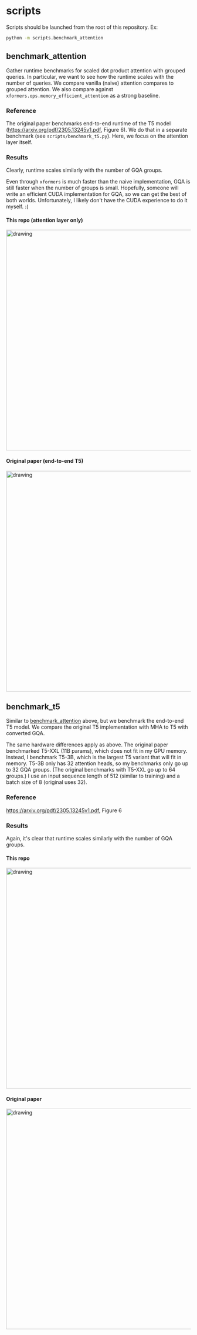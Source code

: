 # scripts

Scripts should be launched from the root of this repository.  Ex:

```bash
python -m scripts.benchmark_attention
```


## benchmark_attention

Gather runtime benchmarks for scaled dot product attention with grouped queries.  In particular, we want to see how the runtime scales with the number of queries.  We compare vanilla (naive) attention compares to grouped attention.  We also compare against `xformers.ops.memory_efficient_attention` as a strong baseline.

### Reference
The original paper benchmarks end-to-end runtime of the T5 model (https://arxiv.org/pdf/2305.13245v1.pdf, Figure 6).  We do that in a separate benchmark (see `scripts/benchmark_t5.py`).  Here, we focus on the attention layer itself.

### Results

Clearly, runtime scales similarly with the number of GQA groups.  

Even through `xformers` is much faster than the naive implementation, GQA is still faster when the number of groups is small.  Hopefully, someone will write an efficient CUDA implementation for GQA, so we can get the best of both worlds.  Unfortunately, I likely don't have the CUDA experience to do it myself. :(

#### This repo (attention layer only)

<img src="../doc/benchmark_attention.png" alt="drawing" width="600"/>

#### Original paper (end-to-end T5)

<img src="../doc/benchmark_t5_original.png" alt="drawing" width="600"/>


## benchmark_t5

Similar to [benchmark_attention](#benchmark_attention) above, but we benchmark the end-to-end T5 model.  We compare the original T5 implementation with MHA to T5 with converted GQA.  

The same hardware differences apply as above.  The original paper benchmarked T5-XXL (11B params), which does not fit in my GPU memory.  Instead, I benchmark T5-3B, which is the largest T5 variant that will fit in memory.  T5-3B only has 32 attention heads, so my benchmarks only go up to 32 GQA groups.  (The original benchmarks with T5-XXL go up to 64 groups.)  I use an input sequence length of 512 (similar to training) and a batch size of 8 (original uses 32).

### Reference
https://arxiv.org/pdf/2305.13245v1.pdf, Figure 6

### Results

Again, it's clear that runtime scales similarly with the number of GQA groups.

#### This repo

<img src="../doc/benchmark_t5.png" alt="drawing" width="600"/>

#### Original paper

<img src="../doc/benchmark_t5_original.png" alt="drawing" width="600"/>
